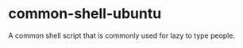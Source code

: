common-shell-ubuntu
===================

A common shell script that is commonly used for lazy to type people.
